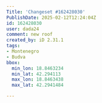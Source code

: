 ```yaml
---
Title: 'Changeset #162428030'
PublishDate: 2025-02-12T12:24:04Z
id: 162428030
user: dada24
comment: new roof
created_by: iD 2.31.1
tags:
- Montenegro
- Budva
bbox:
  min_lon: 18.8463234
  min_lat: 42.294113
  max_lon: 18.8463438
  max_lat: 42.2941484

---
```

